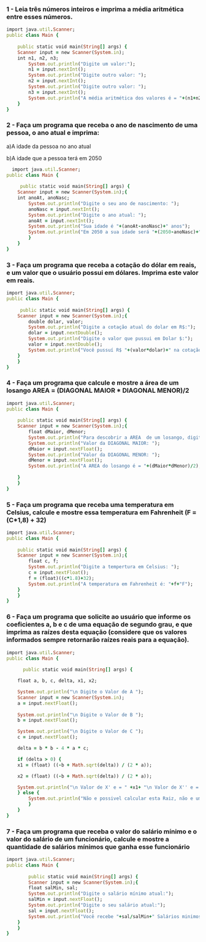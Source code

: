 ### 1 - Leia três números inteiros e imprima a média aritmética entre esses números.

```ruby
import java.util.Scanner;
public class Main { 
 
    public static void main(String[] args) {
    Scanner input = new Scanner(System.in);
    int n1, n2, n3;
        System.out.println("Digite um valor:");
        n1 = input.nextInt();
        System.out.println("Digite outro valor: ");
        n2 = input.nextInt();
        System.out.println("Digite outro valor: ");
        n3 = input.nextInt();
        System.out.println("A média aritmética dos valores é = "+(n1+n2+n3)/3);
    }  
}
```

### 2 - Faça um programa que receba o ano de nascimento de uma pessoa, o ano atual e imprima:
a)A idade da pessoa no ano atual<P>
b)A idade que a pessoa terá em 2050
  
```ruby
  import java.util.Scanner;
public class Main { 
 
     public static void main(String[] args) {
    Scanner input = new Scanner(System.in);{
    int anoAt, anoNasc;
        System.out.println("Digite o seu ano de nascimento: ");
        anoNasc = input.nextInt();
        System.out.println("Digite o ano atual: ");
        anoAt = input.nextInt();
        System.out.println("Sua idade é "+(anoAt-anoNasc)+" anos");
        System.out.println("Em 2050 a sua idade será "+(2050-anoNasc)+" anos"); 
        }
    }
}
```

### 3 - Faça um programa que receba a cotação do dólar em reais, e um valor que o usuário possui em dólares. Imprima este valor em reais.

```ruby
import java.util.Scanner;
public class Main { 
 
     public static void main(String[] args) {
    Scanner input = new Scanner(System.in);{
        double dolar, valor;
        System.out.println("Digite a cotação atual do dolar em R$:");
        dolar = input.nextDouble();
        System.out.println("Digite o valor que pussui em Dolar $:");
        valor = input.nextDouble();
        System.out.println("Você pussuí R$ "+(valor*dolar)+" na cotação atual do dolar");
    }
    }
}
```

### 4 - Faça um programa que calcule e mostre a área de um losango AREA = (DIAGONAL MAIOR * DIAGONAL MENOR)/2 

```ruby
import java.util.Scanner;
public class Main { 
 
    public static void main(String[] args) {
    Scanner input = new Scanner(System.in);{
        float dMaior, dMenor;
        System.out.println("Para descobrir a AREA  de um losango, digite: ");
        System.out.println("Valor da DIAGONAL MAIOR: ");
        dMaior = input.nextFloat();
        System.out.println("Valor da DIAGONAL MENOR: ");
        dMenor = input.nextFloat();
        System.out.println("A AREA do losango é = "+(dMaior*dMenor)/2);
        
    }
    }
}
```

### 5 - Faça um programa que receba uma temperatura em Celsius, calcule e mostre essa temperatura em Fahrenheit (F = (C*1,8) + 32)

```ruby
import java.util.Scanner;
public class Main { 
 
    public static void main(String[] args) {
    Scanner input = new Scanner(System.in);{
        float c, f;
        System.out.println("Digite a tempertura em Celsius: ");
        c = input.nextFloat();
        f = (float)((c*1.8)+32);
        System.out.println("A temperatura em Fahrenheit é: "+f+"F");
    }
    }
}
```

### 6 - Faça um programa que solicite ao usuário que informe os coeficientes a, b e c de uma equação de segundo grau, e que imprima as raízes desta equação (considere que os valores informados sempre retornarão raízes reais para a equação).

```ruby
import java.util.Scanner;
public class Main { 
 
      public static void main(String[] args) {

    float a, b, c, delta, x1, x2;

    System.out.println("\n Digite o Valor de A ");
    Scanner input = new Scanner(System.in);
    a = input.nextFloat();
                        
    System.out.println("\n Digite o Valor de B ");
    b = input.nextFloat();

    System.out.println("\n Digite o Valor de C ");
    c = input.nextFloat();

    delta = b * b - 4 * a * c;

	if (delta > 0) {
	x1 = (float) ((-b + Math.sqrt(delta)) / (2 * a));

	x2 = (float) ((-b + Math.sqrt(delta)) / (2 * a));

	System.out.println("\n Valor de X' e = " +x1+ "\n Valor de X'' e = " + x2);
	} else {
		System.out.println("Não e possivel calcular esta Raiz, não e um numero real ");
		}
	}
}     
```

### 7 - Faça um programa que receba o valor do salário mínimo e o valor do salário de um funcionário, calcule e mostre a quantidade de salários mínimos que ganha esse funcionário

```ruby
import java.util.Scanner;
public class Main { 
 
        public static void main(String[] args) {
        Scanner input = new Scanner(System.in);{
        float salMin, sal;
        System.out.println("Digite o salário mínimo atual:");
        salMin = input.nextFloat();
        System.out.println("Digite o seu salário atual:");
        sal = input.nextFloat();
        System.out.println("Você recebe "+sal/salMin+" Salários minimos");
    }
    }
}
```

